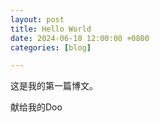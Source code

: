 ```yaml
---
layout: post
title: Hello World
date: 2024-06-10 12:00:00 +0800
categories: [blog]

---
```


这是我的第一篇博文。

献给我的Doo